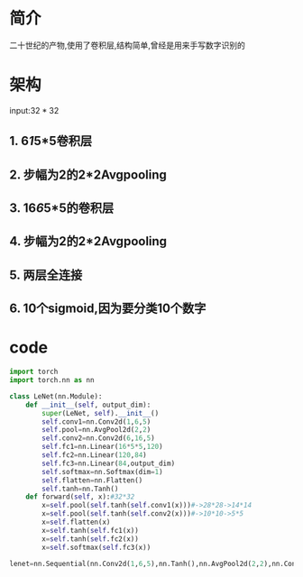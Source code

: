 # 简介

二十世纪的产物,使用了卷积层,结构简单,曾经是用来手写数字识别的

# 架构

input:$32*32$

## 1. 6*1*5*5卷积层

## 2. 步幅为2的2*2Avgpooling

## 3. 16*6*5*5的卷积层

## 4. 步幅为2的2*2Avgpooling

## 5. 两层全连接

## 6. 10个sigmoid,因为要分类10个数字



# code

```python
import torch
import torch.nn as nn

class LeNet(nn.Module):
    def __init__(self, output_dim):
        super(LeNet, self).__init__()
        self.conv1=nn.Conv2d(1,6,5)
        self.pool=nn.AvgPool2d(2,2)
        self.conv2=nn.Conv2d(6,16,5)
        self.fc1=nn.Linear(16*5*5,120)
        self.fc2=nn.Linear(120,84)
        self.fc3=nn.Linear(84,output_dim)
        self.softmax=nn.Softmax(dim=1)
        self.flatten=nn.Flatten()
        self.tanh=nn.Tanh()
    def forward(self, x):#32*32
        x=self.pool(self.tanh(self.conv1(x)))#->28*28->14*14
        x=self.pool(self.tanh(self.conv2(x)))#->10*10->5*5
        x=self.flatten(x)
        x=self.tanh(self.fc1(x))
        x=self.tanh(self.fc2(x))
        x=self.softmax(self.fc3(x))
        
lenet=nn.Sequential(nn.Conv2d(1,6,5),nn.Tanh(),nn.AvgPool2d(2,2),nn.Conv2d(6,16,5),nn.Tanh(),nn.AvgPool2d(2,2),nn.Flatten(),nn.Linear(400,120),nn.Tanh(),nn.Linear(120,84),nn.Tanh(),nn.Linear(84,10),nn.Softmax(dim=1))
```